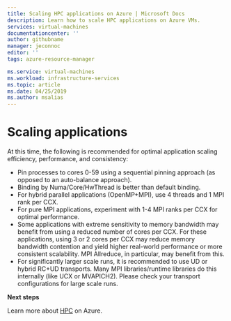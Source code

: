 ```yaml
---
title: Scaling HPC applications on Azure | Microsoft Docs
description: Learn how to scale HPC applications on Azure VMs. 
services: virtual-machines
documentationcenter: ''
author: githubname
manager: jeconnoc
editor: ''
tags: azure-resource-manager

ms.service: virtual-machines
ms.workload: infrastructure-services
ms.topic: article
ms.date: 04/25/2019
ms.author: msalias
---
```


# Scaling applications

At this time, the following is recommended for optimal application scaling efficiency, performance, and consistency:

- Pin processes to cores 0-59 using a sequential pinning approach (as opposed to an auto-balance approach). 
- Binding by Numa/Core/HwThread is better than default binding.
- For hybrid parallel applications (OpenMP+MPI), use 4 threads and 1 MPI rank per CCX.
- For pure MPI applications, experiment with 1-4 MPI ranks per CCX for optimal performance.
- Some applications with extreme sensitivity to memory bandwidth may benefit from using a reduced number of cores per CCX. For these applications, using 3 or 2 cores per CCX may reduce memory bandwidth contention and yield higher real-world performance or more consistent scalability. MPI Allreduce, in particular, may benefit from this.
- For significantly larger scale runs, it is recommended to use UD or hybrid RC+UD transports. Many MPI libraries/runtime libraries do this internally (like UCX or MVAPICH2). Please check your transport configurations for large scale runs.

**Next steps**

Learn more about [HPC](https://docs.microsoft.com/azure/architecture/topics/high-performance-computing/) on Azure.
